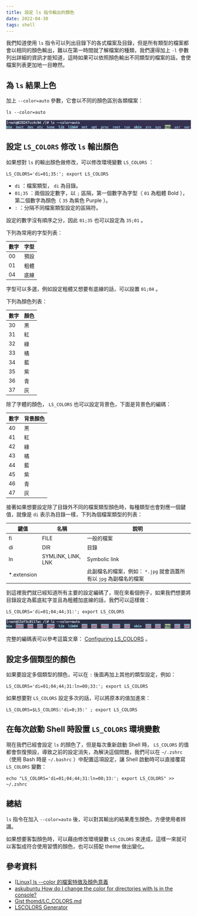 ```yaml
---
title: 設定 ls 指令輸出的顏色
date: 2022-04-30
tags: shell
---
```

我們知道使用 `ls` 指令可以列出目錄下的各式檔案及目錄，但是所有類型的檔案都會以相同的顏色輸出，難以在第一時間就了解檔案的種類，我們還得加上 `-l` 參數列出詳細的資訊才能知道，這時如果可以依照顏色輸出不同類型的檔案的話，會使檔案列表更加地一目瞭然。

<!-- more -->

## 為 `ls` 結果上色

加上 `--color=auto` 參數，它會以不同的顏色區別各類檔案：

```shell
ls --color=auto
```

![ls --color=auto](./2022-04-30-set-lscolors/ls-color-auto.png)

## 設定 `LS_COLORS` 修改 `ls` 輸出顏色

如果想對 `ls` 的輸出顏色做修改，可以修改環境變數 `LS_COLORS` ：

```shell
LS_COLORS='di=01;35:'; export LS_COLORS
```

* `di` ：檔案類型， `di` 為目錄。
* `01;35` ：兩個設定數字，以 `;` 區隔，第一個數字為字型（ `01` 為粗體 Bold ），第二個數字為顏色（ `35` 為紫色 Purple ）。
* `:` ：分隔不同檔案類型設定的區隔符。

設定的數字沒有順序之分，因此 `01;35` 也可以設定為 `35;01` 。

下列為常用的字型列表：

數字|字型
-|-
00|預設
01|粗體
04|底線

字型可以多選，例如設定粗體又想要有底線的話，可以設置 `01;04` 。

下列為顏色列表：

數字|顏色
-|-
30|黑
31|紅
32|綠
33|橘
34|藍
35|紫
36|青
37|灰

除了字體的顏色， `LS_COLORS` 也可以設定背景色，下面是背景色的編碼：

數字|背景顏色
-|-
40|黑
41|紅
42|綠
43|橘
44|藍
45|紫
46|青
47|灰

接著如果想要設定除了目錄外不同的檔案類型顏色時，每種類型也會對應一個鍵值，就像是 `di` 表示為目錄一樣，下列為個檔案類型的列表：

鍵值|名稱|說明
-|-|-
fi|FILE|一般的檔案
di|DIR|目錄
ln|SYMLINK, LINK, LNK| Symbolic link
*.extension||此副檔名的檔案，例如： `*.jpg` 就會涵蓋所有以 `jpg` 為副檔名的檔案

到這裡我們就已經知道所有主要的設定編碼了，現在來看個例子，如果我們想要將目錄設定為藍底紅字並且為粗體加底線的話，我們可以這樣做：

```shell
LS_COLORS='di=01;04;44;31:'; export LS_COLORS
```

![設定 LS_COLORS 後](./2022-04-30-set-lscolors/set-lscolors.png)

完整的編碼表可以參考這篇文章： [Configuring LS_COLORS](http://www.bigsoft.co.uk/blog/2008/04/11/configuring-ls_colors) 。

## 設定多個類型的顏色

如果要設定多個類型的顏色，可以在 `:` 後面再加上其他的類型設定，例如：

```shell
LS_COLORS='di=01;04;44;31:ln=00;33:'; export LS_COLORS
```

如果想要對 `LS_COLORS` 設定多次的話，可以將原本的值加進來：

```shell
LS_COLORS=$LS_COLORS:'di=0;35:' ; export LS_COLORS
```

## 在每次啟動 Shell 時設置 `LS_COLORS` 環境變數

現在我們已經會設定 `ls` 的顏色了，但是每次重新啟動 Shell 時， `LS_COLORS` 的值都會恢復預設，導致之前的設定消失，為解決這個問題，我們可以在 `~/.zshrc` （使用 Bash 時是 `~/.bashrc` ）中配置這項設定，讓 Shell 啟動時可以直接覆寫 `LS_COLORS` 變數：

```shell
echo "LS_COLORS='di=01;04;44;31:ln=00;33:'; export LS_COLORS" >> ~/.zshrc
```

## 總結

`ls` 指令在加入 `--color=auto` 後，可以對其輸出的結果產生顏色，方便使用者辨識。

如果想要客製顏色時，可以藉由修改環境變數 `LS_COLORS` 來達成，這樣一來就可以客製成符合使用習慣的顏色，也可以搭配 theme 做出變化。

## 參考資料

* [[Linux] ls --color 的檔案特徵及顏色意義](http://n.sfs.tw/content/index/11080)
* [askubuntu How do I change the color for directories with ls in the console?](https://askubuntu.com/a/466203)
* [Gist thomd/LC_COLORS.md](https://gist.github.com/thomd/7667642)
* [LSCOLORS Generator](https://geoff.greer.fm/lscolors/)

